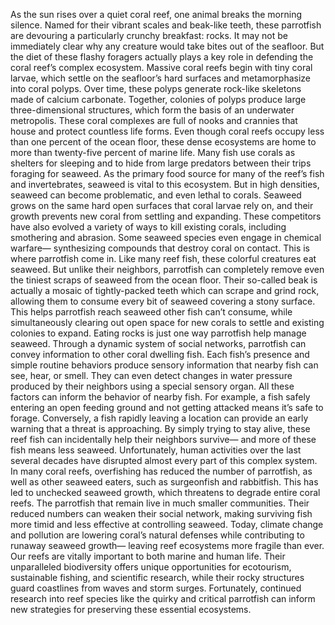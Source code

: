 As the sun rises over a quiet coral reef,  one animal breaks the morning silence. Named for their vibrant scales  and beak-like teeth, these parrotfish are devouring  a particularly crunchy breakfast: rocks. It may not be immediately clear  why any creature would take bites out of the seafloor. But the diet of these flashy foragers  actually plays a key role in defending the coral reef’s  complex ecosystem. Massive coral reefs  begin with tiny coral larvae, which settle on the seafloor’s  hard surfaces and metamorphasize into coral polyps. Over time, these polyps  generate rock-like skeletons made of calcium carbonate. Together, colonies of polyps produce  large three-dimensional structures, which form the basis  of an underwater metropolis. These coral complexes are full  of nooks and crannies that house and protect  countless life forms. Even though coral reefs occupy less than  one percent of the ocean floor, these dense ecosystems are home to more  than twenty-five percent of marine life. Many fish use corals as shelters for  sleeping and to hide from large predators between their trips foraging for seaweed. As the primary food source for many  of the reef’s fish and invertebrates, seaweed is vital to this ecosystem. But in high densities,  seaweed can become problematic, and even lethal to corals. Seaweed grows on the same hard open  surfaces that coral larvae rely on, and their growth prevents new coral  from settling and expanding. These competitors have also evolved  a variety of ways to kill existing corals, including smothering and abrasion. Some seaweed species  even engage in chemical warfare— synthesizing compounds  that destroy coral on contact. This is where parrotfish come in. Like many reef fish,  these colorful creatures eat seaweed. But unlike their neighbors, parrotfish can completely remove  even the tiniest scraps of seaweed from the ocean floor. Their so-called beak is actually a mosaic  of tightly-packed teeth which can scrape and grind rock, allowing them to consume every bit  of seaweed covering a stony surface. This helps parrotfish reach seaweed  other fish can’t consume, while simultaneously clearing out  open space for new corals to settle and existing colonies to expand. Eating rocks is just one way parrotfish  help manage seaweed. Through a dynamic system  of social networks, parrotfish can convey information  to other coral dwelling fish. Each fish’s presence and simple routine  behaviors produce sensory information that nearby fish can see, hear, or smell. They can even detect changes in water  pressure produced by their neighbors using a special sensory organ. All these factors can inform  the behavior of nearby fish. For example, a fish safely entering  an open feeding ground and not getting attacked  means it’s safe to forage. Conversely, a fish rapidly leaving  a location can provide an early warning that a threat is approaching. By simply trying to stay alive, these reef fish can incidentally help  their neighbors survive— and more of these fish  means less seaweed. Unfortunately, human activities  over the last several decades have disrupted almost every part  of this complex system. In many coral reefs, overfishing  has reduced the number of parrotfish, as well as other seaweed eaters,  such as surgeonfish and rabbitfish. This has led to unchecked seaweed growth, which threatens to degrade  entire coral reefs. The parrotfish that remain  live in much smaller communities. Their reduced numbers  can weaken their social network, making surviving fish more timid  and less effective at controlling seaweed. Today, climate change and pollution  are lowering coral’s natural defenses while contributing to runaway  seaweed growth— leaving reef ecosystems  more fragile than ever. Our reefs are vitally important  to both marine and human life. Their unparalleled biodiversity offers  unique opportunities for ecotourism, sustainable fishing,  and scientific research, while their rocky structures guard  coastlines from waves and storm surges. Fortunately, continued research  into reef species like the quirky and critical parrotfish  can inform new strategies for preserving these essential ecosystems. 